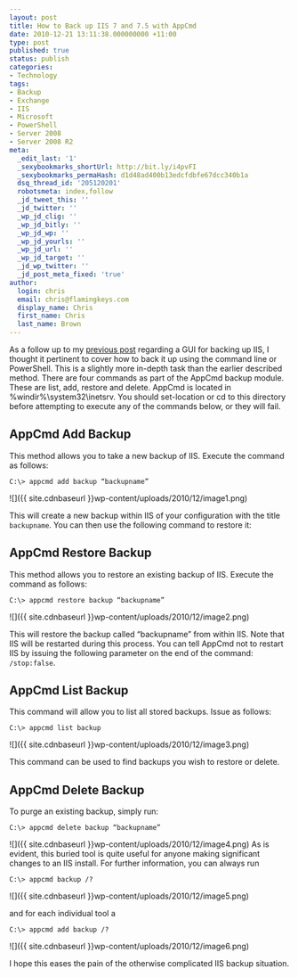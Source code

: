 ```yaml
---
layout: post
title: How to Back up IIS 7 and 7.5 with AppCmd
date: 2010-12-21 13:11:38.000000000 +11:00
type: post
published: true
status: publish
categories:
- Technology
tags:
- Backup
- Exchange
- IIS
- Microsoft
- PowerShell
- Server 2008
- Server 2008 R2
meta:
  _edit_last: '1'
  _sexybookmarks_shortUrl: http://bit.ly/i4pvFI
  _sexybookmarks_permaHash: d1d48ad400b13edcfdbfe67dcc340b1a
  dsq_thread_id: '205120201'
  robotsmeta: index,follow
  _jd_tweet_this: ''
  _jd_twitter: ''
  _wp_jd_clig: ''
  _wp_jd_bitly: ''
  _wp_jd_wp: ''
  _wp_jd_yourls: ''
  _wp_jd_url: ''
  _wp_jd_target: ''
  _jd_wp_twitter: ''
  _jd_post_meta_fixed: 'true'
author:
  login: chris
  email: chris@flamingkeys.com
  display_name: Chris
  first_name: Chris
  last_name: Brown
---
```

As a follow up to my [previous post](/iis-7-backup-and-restore) regarding a GUI for backing up IIS, I thought it pertinent to cover how to back it up using the command line or PowerShell. This is a slightly more in-depth task than the earlier described method. There are four commands as part of the AppCmd backup module. These are list, add, restore and delete. AppCmd is located in %windir%\system32\inetsrv. You should set-location or cd to this directory before attempting to execute any of the commands below, or they will fail.

## AppCmd Add Backup

This method allows you to take a new backup of IIS. Execute the command as follows:

    C:\> appcmd add backup “backupname”

![]({{ site.cdnbaseurl }}wp-content/uploads/2010/12/image1.png)

This will create a new backup within IIS of your configuration with the title `backupname`. You can then use the following command to restore it:

## AppCmd Restore Backup

This method allows you to restore an existing backup of IIS. Execute the command as follows:

    C:\> appcmd restore backup “backupname”

![]({{ site.cdnbaseurl }}wp-content/uploads/2010/12/image2.png)

This will restore the backup called “backupname” from within IIS. Note that IIS will be restarted during this process. You can tell AppCmd not to restart IIS by issuing the following parameter on the end of the command: `/stop:false`.

## AppCmd List Backup

This command will allow you to list all stored backups. Issue as follows:

    C:\> appcmd list backup

![]({{ site.cdnbaseurl }}wp-content/uploads/2010/12/image3.png)

This command can be used to find backups you wish to restore or delete.

## AppCmd Delete Backup

To purge an existing backup, simply run:

    C:\> appcmd delete backup “backupname”

![]({{ site.cdnbaseurl }}wp-content/uploads/2010/12/image4.png)
As is evident, this buried tool is quite useful for anyone making significant changes to an IIS install.
For further information, you can always run

    C:\> appcmd backup /?

![]({{ site.cdnbaseurl }}wp-content/uploads/2010/12/image5.png)

and for each individual tool a

    C:\> appcmd add backup /?

![]({{ site.cdnbaseurl }}wp-content/uploads/2010/12/image6.png)

I hope this eases the pain of the otherwise complicated IIS backup situation.

